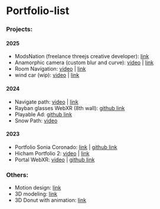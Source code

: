 # Portfolio-list

### Projects:
#### 2025
- ModsNation (freelance threejs creative developer): [link](https://www.modsnation.com/)
- Anamorphic camera (custom blur and curve):
[video](https://www.linkedin.com/posts/hicham-zaadla_threejs-threejsjourney-webgl-activity-7289308550240116736-HKPV?utm_source=share&utm_medium=member_desktop&rcm=ACoAAD4vSWkBvamRhdgPRQYy4-Sz55gDZNw2KQQ)
| [link](https://custom-blur.vercel.app/)
- Room Navigation: [video](https://www.linkedin.com/posts/hicham-zaadla_threejs-webgl-gsap-activity-7359565743258042368-MLp3?utm_source=share&utm_medium=member_desktop&rcm=ACoAAD4vSWkBvamRhdgPRQYy4-Sz55gDZNw2KQQ) | [link](https://pano-transition.vercel.app/) 
- wind car (wip):
[video](https://www.linkedin.com/posts/hicham-zaadla_threejs-threejsjourney-webgl-activity-7337120737998041090-0AYB?utm_source=share&utm_medium=member_desktop&rcm=ACoAAD4vSWkBvamRhdgPRQYy4-Sz55gDZNw2KQQ)
| [link](https://car-wind.vercel.app/)
#### 2024
- Navigate path:
[video](https://www.linkedin.com/posts/hicham-zaadla_3d-city-prt2-qwertyarrow-keys-control-activity-7198752750828933122-LW75?utm_source=share&utm_medium=member_desktop&rcm=ACoAAD4vSWkBvamRhdgPRQYy4-Sz55gDZNw2KQQ)
| [link](https://castle-six.vercel.app/)
- Rayban glasses WebXR (8th wall):
  [github link](https://github.com/Hicham2012/rayban)
- Playable Ad: [github link](https://github.com/Hicham2012/Quiet)
- Snow Path:
[video](https://www.linkedin.com/posts/hicham-zaadla_threejs-threejsjourney-webgl-activity-7240455487077453825-6CrM?utm_source=share&utm_medium=member_desktop&rcm=ACoAAD4vSWkBvamRhdgPRQYy4-Sz55gDZNw2KQQ)
#### 2023
- Portfolio Sonia Coronado: [link](https://portfolio-sonia-coronado.vercel.app/) | [github link](https://github.com/tkalejandro/portfolio-sonia-coronado)
- Hicham Portfolio 2:
[video](https://www.linkedin.com/posts/hicham-zaadla_adding-webgl-to-my-personal-website-wip-activity-7119095590864478208-q9-c?utm_source=share&utm_medium=member_desktop&rcm=ACoAAD4vSWkBvamRhdgPRQYy4-Sz55gDZNw2KQQ)
| [link](https://3d-zaadla.vercel.app/)
- Portal WebXR:
[video](https://www.linkedin.com/posts/hicham-zaadla_finished-my-first-experiment-on-webxr-as-activity-7099901493876514817-Ga69?utm_source=share&utm_medium=member_desktop&rcm=ACoAAD4vSWkBvamRhdgPRQYy4-Sz55gDZNw2KQQ)
| [github link](https://github.com/Hicham2012/Portal_SceneXR/tree/main)

### Others:
- Motion design: [link](https://www.linkedin.com/posts/hicham-zaadla_learning-some-motion-design-this-week-and-activity-7192948599515693056-fzwW?utm_source=share&utm_medium=member_desktop&rcm=ACoAAD4vSWkBvamRhdgPRQYy4-Sz55gDZNw2KQQ)
- 3D modeling: [link](https://www.linkedin.com/posts/hicham-zaadla_3d-blender-meme-activity-7291821750621777920-q2tk?utm_source=share&utm_medium=member_desktop&rcm=ACoAAD4vSWkBvamRhdgPRQYy4-Sz55gDZNw2KQQ)
- 3D Donut with animation: [link](https://dribbble.com/shots/21886870-Donut-final-touch)
